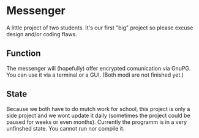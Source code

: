 # Messenger
A little project of two students.
It's our first "big" project so please excuse design and/or coding flaws.

## Function
The messenger will (hopefully) offer encrypted comunication via GnuPG.
You can use it via a terminal or a GUI. (Both modi are not finished yet.)

## State
Because we both have to do mutch work for school, this project is only a side project and we wont update it daily (sometimes the project could be paused for weeks or even months).
Currently the programm is in a very unfinshed state. You cannot run nor compile it.

